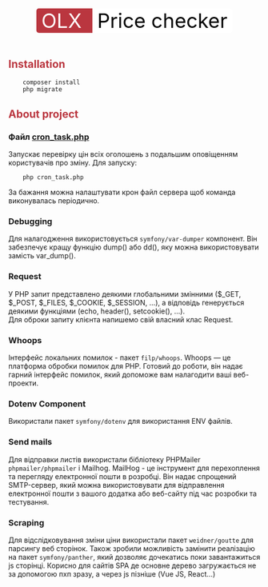 <div align="center" style="margin-top: 50px; margin-bottom: 50px">
<span style="border-top-left-radius: 5px; border-bottom-left-radius: 5px; background-color: #ba363f; font-size: 40px; width: 100px; padding-left: 10px; padding-right: 10px; color: white">
OLX
</span>
<span style="border-top-right-radius: 5px; border-bottom-right-radius: 5px; background-color: white; font-size: 40px; width: 100px; padding-left: 10px; padding-right: 10px; color: black">
Price checker
</span>
</div>

## <h2 style="color:#ba363f">Installation</h2>
``` 
    composer install
    php migrate
```

## <h2 style="color:#ba363f">About project</h2>

### Файл [cron_task.php](cron_task.php)
Запускає перевірку цін всіх оголошень з подальшим оповіщенням користувачів про зміну.
Для запуску:
``` 
    php cron_task.php
```
За бажання можна налаштувати крон файл сервера щоб команда виконувалась періодично.

### Debugging
Для налагодження використовується `symfony/var-dumper` компонент. Він забезпечує кращу функцію dump() або dd(), яку можна використовувати замість var_dump().

### Request
У PHP запит представлено деякими глобальними змінними ($_GET, $_POST, $_FILES, $_COOKIE, $_SESSION, ...), а відповідь генерується деякими функціями (echo, header(), setcookie(), ...).
<br> Для оброки запиту клієнта напишемо свій власний клас Request.

### Whoops
Інтерфейс локальних помилок - пакет `filp/whoops`. Whoops — це платформа обробки помилок для PHP. Готовий до роботи, він надає гарний інтерфейс помилок, який допоможе вам налагодити ваші веб-проекти.

### Dotenv Component
Використали пакет `symfony/dotenv` для використання ENV файлів.

### Send mails
Для відправки листів використали бібліотеку PHPMailer `phpmailer/phpmailer` і Mailhog.
MailHog - це інструмент для перехоплення та перегляду електронної пошти в розробці. Він надає спрощений SMTP-сервер, який можна використовувати для відправлення електронної пошти з вашого додатка або веб-сайту під час розробки та тестування.

### Scraping
Для відслідковування зміни ціни використали пакет `weidner/goutte` для парсингу веб сторінок. Також зробили можливість замінити реалізацію на пакет `symfony/panther`, який дозволяє дочекатись поки завантажиться js сторінці. Корисно для сайтів SPA де основне дерево загружається не за допомогою пхп зразу, а через js пізніше (Vue JS, React...)